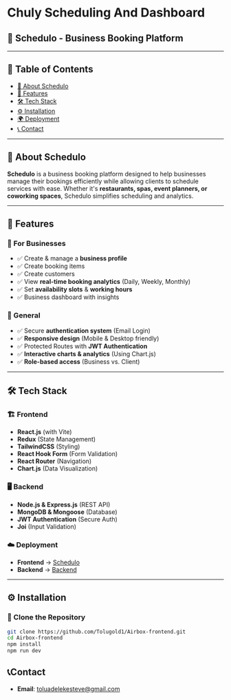 # Chuly Scheduling And Dashboard
## 📌 Schedulo - Business Booking Platform
---

## 📖 Table of Contents
- [📌 About Schedulo](#-about-schedulo)
- [🚀 Features](#-features)
- [🛠 Tech Stack](#-tech-stack)
- [⚙️ Installation](#️-installation)
- [🌍 Deployment](#-deployment)
- [📞 Contact](#-contact)

---

## 📌 About Schedulo
**Schedulo** is a business booking platform designed to help businesses manage their bookings efficiently while allowing clients to schedule services with ease. Whether it's **restaurants, spas, event planners, or coworking spaces**, Schedulo simplifies scheduling and analytics.

---

## 🚀 Features
### 🔹 For Businesses
- ✅ Create & manage a **business profile**  
- ✅ Create booking items
- ✅ Create customers   
- ✅ View **real-time booking analytics** (Daily, Weekly, Monthly) 
- ✅ Set **availability slots** & **working hours**  
- ✅ Business dashboard with insights  

### 🔹 General
- ✅ Secure **authentication system** (Email Login)  
- ✅ **Responsive design** (Mobile & Desktop friendly)  
- ✅ Protected Routes with **JWT Authentication**  
- ✅ **Interactive charts & analytics** (Using Chart.js)  
- ✅ **Role-based access** (Business vs. Client)

---

## 🛠 Tech Stack
### 🏗 Frontend
- **React.js** (with Vite)
- **Redux** (State Management)
- **TailwindCSS** (Styling)
- **React Hook Form** (Form Validation)
- **React Router** (Navigation)
- **Chart.js** (Data Visualization)

### 🖥 Backend
- **Node.js & Express.js** (REST API)
- **MongoDB & Mongoose** (Database)
- **JWT Authentication** (Secure Auth)
- **Joi** (Input Validation)

### ☁️ Deployment
- **Frontend** → [Schedulo](https://chuly-react-app-steve.vercel.app)
- **Backend** → [Backend](https://chuly-backend.vercel.app/api)

---

## ⚙️ Installation
### 🚀 Clone the Repository
```sh
git clone https://github.com/Tolugold1/Airbox-frontend.git
cd Airbox-frontend
npm install
npm run dev
```

## 📞Contact
- **Email**: toluadelekesteve@gmail.com
